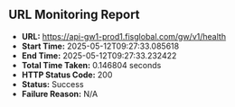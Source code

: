 ## URL Monitoring Report

- **URL:** https://api-gw1-prod1.fisglobal.com/gw/v1/health
- **Start Time:** 2025-05-12T09:27:33.085618
- **End Time:** 2025-05-12T09:27:33.232422
- **Total Time Taken:** 0.146804 seconds
- **HTTP Status Code:** 200
- **Status:** Success
- **Failure Reason:** N/A
